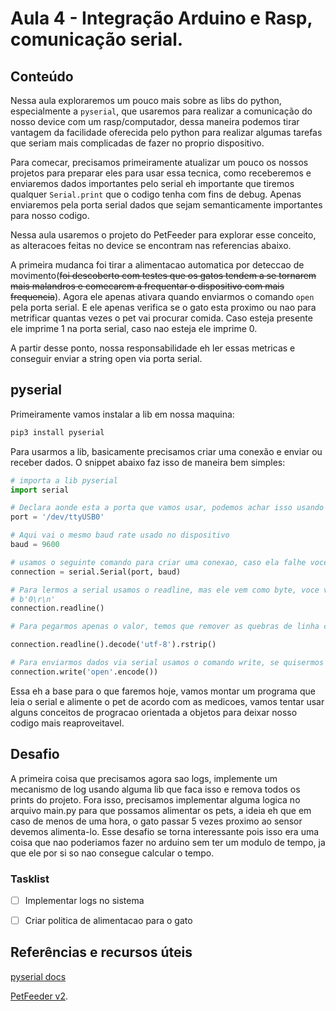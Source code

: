 # Aula 4 - Integração Arduino e Rasp, comunicação serial.

## Conteúdo

Nessa aula exploraremos um pouco mais sobre as libs do python, especialmente a `pyserial`, que usaremos para realizar a comunicação do nosso device com um rasp/computador, dessa maneira podemos tirar vantagem da facilidade oferecida pelo python para realizar algumas tarefas que seriam mais complicadas de fazer no proprio dispositivo.

Para comecar, precisamos primeiramente atualizar um pouco os nossos projetos para preparar eles para usar essa tecnica, como receberemos e enviaremos dados importantes pelo serial eh importante que tiremos qualquer `Serial.print` que o codigo tenha com fins de debug. Apenas enviaremos pela porta serial dados que sejam semanticamente importantes para nosso codigo.

Nessa aula usaremos o projeto do PetFeeder para explorar esse conceito, as alteracoes feitas no device se encontram nas referencias abaixo.

A primeira mudanca foi tirar a alimentacao automatica por deteccao de movimento(~~foi descoberto com testes que os gatos tendem a se tornarem mais malandros e comecarem a frequentar o dispositivo com mais frequencia~~). Agora ele apenas ativara quando enviarmos o comando `open` pela porta serial.
E ele apenas verifica se o gato esta proximo ou nao para metrificar quantas vezes o pet vai procurar comida. Caso esteja presente ele imprime 1 na porta serial, caso nao esteja ele imprime 0.

A partir desse ponto, nossa responsabilidade eh ler essas metricas e conseguir enviar a string open via porta serial.

## pyserial

Primeiramente vamos instalar a lib em nossa maquina:

```bash
pip3 install pyserial
```

Para usarmos a lib, basicamente precisamos criar uma conexão e enviar ou receber dados. O snippet abaixo faz isso de maneira bem simples:

```python
# importa a lib pyserial
import serial

# Declara aonde esta a porta que vamos usar, podemos achar isso usando a IDE do arduino
port = '/dev/ttyUSB0'

# Aqui vai o mesmo baud rate usado no dispositivo
baud = 9600

# usamos o seguinte comando para criar uma conexao, caso ela falhe voce recebera uma exception
connection = serial.Serial(port, baud)

# Para lermos a serial usamos o readline, mas ele vem como byte, voce vera algo como:
# b'0\r\n'
connection.readline()

# Para pegarmos apenas o valor, temos que remover as quebras de linha com o rstrip e colocar no encoding correto para converter o tipo de bytes para string.

connection.readline().decode('utf-8').rstrip()

# Para enviarmos dados via serial usamos o comando write, se quisermos enviar a palavra open, temos que usar o .encode para transformar a string em bytes para fazer o envio. Sem isso voce tera um erro TypeError: unicode strings are not supported, please encode to bytes
connection.write('open'.encode())
```

Essa eh a base para o que faremos hoje, vamos montar um programa que leia o serial e alimente o pet de acordo com as medicoes, vamos tentar usar alguns conceitos de progracao orientada a objetos para deixar nosso codigo mais reaproveitavel.

## Desafio

A primeira coisa que precisamos agora sao logs, implemente um mecanismo de log usando alguma lib que faca isso e remova todos os prints do projeto.
Fora isso, precisamos implementar alguma logica no arquivo main.py para que possamos alimentar os pets, a ideia eh que em caso de menos de uma hora, o gato passar 5 vezes proximo ao sensor devemos alimenta-lo.
Esse desafio se torna interessante pois isso era uma coisa que nao poderiamos fazer no arduino sem ter um modulo de tempo, ja que ele por si so nao consegue calcular o tempo.

### Tasklist

* [ ] Implementar logs no sistema

* [ ] Criar politica de alimentacao para o gato


## Referências e recursos úteis

[pyserial docs](https://pythonhosted.org/pyserial/)

[PetFeeder v2](https://github.com/the-harry/pet_feeder/tree/v2.0.1).

